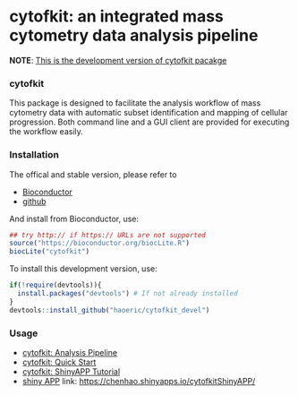 cytofkit: an integrated mass cytometry data analysis pipeline
============

**NOTE**: <u>This is the development version of cytofkit pacakge</u>

### cytofkit

This package is designed to facilitate the analysis workflow of mass cytometry data with automatic subset identification and mapping of cellular progression. Both command line and a GUI client are provided for executing the workflow easily.

### Installation

The offical and stable version, please refer to 

- [Bioconductor](https://www.bioconductor.org/packages/cytofkit/)
- [github](https://github.com/JinmiaoChenLab/cytofkit)

And install from Bioconductor, use:

``` r
## try http:// if https:// URLs are not supported
source("https://bioconductor.org/biocLite.R")
biocLite("cytofkit")
```

To install this development version, use:

``` r
if(!require(devtools)){
  install.packages("devtools") # If not already installed
}
devtools::install_github("haoeric/cytofkit_devel")
```

### Usage

- [cytofkit: Analysis Pipeline](https://www.bioconductor.org/packages/release/bioc/vignettes/cytofkit/inst/doc/cytofkit_workflow.html)    
- [cytofkit: Quick Start](https://www.bioconductor.org/packages/release/bioc/vignettes/cytofkit/inst/doc/cytofkit_example.html)   
- [cytofkit: ShinyAPP Tutorial](https://www.bioconductor.org/packages/release/bioc/vignettes/cytofkit/inst/doc/cytofkit_shinyAPP.html)    
- [shiny APP](https://chenhao.shinyapps.io/cytofkitShinyAPP/) link:  https://chenhao.shinyapps.io/cytofkitShinyAPP/